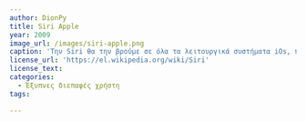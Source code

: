 ```yaml
---
author: DionPy
title: Siri Apple
year: 2009
image_url: /images/siri-apple.png
caption: 'Την Siri θα την βρούμε σε όλα τα λειτουργικά συστήματα iOs, πρόκειται για έναν βοηθό στην συσκευή μας οπού χρησιμοποιεί διεπαφη με την χρήση της γλώσσας για να έρθει σε επικοινωνία με τον χρήση και να εκτελέσει ενέργειες που τις ανατέθηκαν τύπου (Ξεκινά μια βίντεο κλήση στο Facetime με τον συνεργάτη μου Γιώργο Κ. ) ή να απαντήσει σε κάποιο ερώτημα τύπου ( Υπάρχει πιθανότητα σήμερα για βροχή; ) .Η Siri προσαρμόζεται σε πολλές γλώσσες και εξελίσσει τiς ενέργειες της ανάλογα με τα δικαιώματα που της δίνει ο χρήστης πχ (αναζητήσεις).'
license_url: 'https://el.wikipedia.org/wiki/Siri'
license_text: 
categories:
  - Έξυπνες διεπαφές χρήστη 
tags:

---
```

